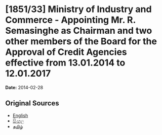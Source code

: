 # [1851/33] Ministry of Industry and Commerce - Appointing Mr. R. Semasinghe as Chairman and two other members of the Board for the Approval of Credit Agencies effective from 13.01.2014 to 12.01.2017

**Date:** 2014-02-28

## Original Sources

- [English](https://documents.gov.lk/view/extra-gazettes/2014/2/1851-33_E.pdf)
- [සිංහල](https://documents.gov.lk/view/extra-gazettes/2014/2/1851-33_S.pdf)
- [தமிழ்](https://documents.gov.lk/view/extra-gazettes/2014/2/1851-33_T.pdf)
